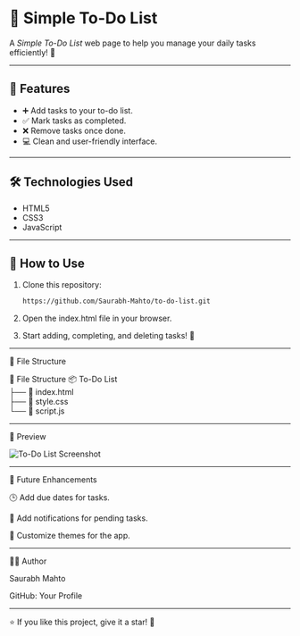 # 📝 Simple To-Do List  

A *Simple To-Do List* web page to help you manage your daily tasks efficiently! 🚀  

---

## 🌟 Features  
- ➕ Add tasks to your to-do list.  
- ✅ Mark tasks as completed.  
- ❌ Remove tasks once done.  
- 💻 Clean and user-friendly interface.  

---

## 🛠 Technologies Used  
- HTML5  
- CSS3  
- JavaScript  

---

## 🚀 How to Use  
1. Clone this repository:  
   ```bash
   https://github.com/Saurabh-Mahto/to-do-list.git

2. Open the index.html file in your browser.


3. Start adding, completing, and deleting tasks! 🎉




---

📂 File Structure

📂 File Structure
📦 To-Do List  
├── 📄 index.html     
├── 🎨 style.css      
└── 🧠 script.js     


---

📸 Preview


![To-Do List Screenshot](./images/Screenshot.png)


---

🌟 Future Enhancements

🕒 Add due dates for tasks.

🔔 Add notifications for pending tasks.

🎨 Customize themes for the app.



---

🧑‍💻 Author

Saurabh Mahto

GitHub: Your Profile



---

⭐ If you like this project, give it a star! 🌟
